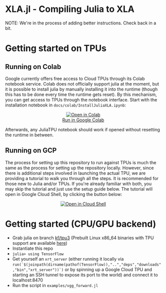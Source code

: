 # XLA.jl - Compiling Julia to XLA

NOTE: We're in the process of adding better instructions. Check back in a bit.

# Getting started on TPUs

## Running on Colab

Google currently offers free access to Cloud TPUs through its Colab notebook
service. Colab does not officially support julia at the moment, but it is
possible to install julia by manually installing it into the runtime (though
this has to be done every time the runtime gets reset). By this mechanism,
you can get access to TPUs through the notebook interface. Start with the installation
notebook in `docs/colab/InstallJuliaXLA.ipynb`:

<p align="center">
<a href="https://colab.research.google.com/github/JuliaTPU/XLA.jl/blob/master/docs/colab/InstallJuliaXLA.ipynb"><img src="https://www.tensorflow.org/images/colab_logo_32px.png" alt="Open in Colab"/><br/>Run in Google Colab</a>
</p>

Afterwards, any JuliaTPU notebook should work if opened without resetting the runtime
in between.

## Running on GCP

The process for setting up this repository to run against TPUs is much 
the same as the process for setting up the repository locally. However, since
there is additional steps involved in launching the actual TPU, we are providing
a tutorial to walk you through all the steps. It is recommended for those new to
Julia and/or TPUs. If you're already familiar with both, you may skip the tutorial
and just use the setup guide below. The tutorial will open in Google Cloud Shell,
by clicking the button below:

<p align="center">
<a href="https://console.cloud.google.com/cloudshell/open?cloudshell_git_repo=https%3A%2F%2Fgithub.com%2FJuliaTPU%2FXLA.jl&cloudshell_tutorial=docs%2Ftpu_tutorial.md">
<img alt="Open in Cloud Shell" src ="http://gstatic.com/cloudssh/images/open-btn.svg"></a>
</p>

# Getting started (CPU/GPU backend)
- Grab julia on branch [kf/tpu3](https://github.com/JuliaLang/julia/tree/kf/tpu3) (Prebuilt Linux x86_64 binaries with TPU support are available [here](https://storage.googleapis.com/julia-tpu-binaries/julia.v1.1.0-kf.tpu3.x86_64-linux-gnu.tar.gz))
- Instantiate this repo
- `julia> using TensorFlow`
- Get yourself an `xrt_server` (either running it locally via ``run(`$(joinpath(dirname(pathof(TensorFlow)),"..","deps","downloads","bin","xrt_server"))`)`` or by spinning up a Google Cloud TPU and starting an SSH tunnel to expose its port to the world) and connect it to localhost:8470
- Run the script in `examples/vgg_forward.jl`
